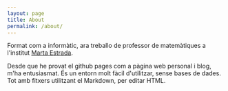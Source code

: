 ```yaml
---
layout: page
title: About
permalink: /about/
---
```


Format com a informàtic, ara treballo de professor de matemàtiques a l'institut [Marta Estrada](https://agora.xtec.cat/institutgranollers/). 

Desde que he provat el github pages com a pàgina web personal i blog, m'ha entusiasmat. És un entorn molt fàcil d'utilitzar, sense bases de dades. Tot amb fitxers utilitzant el Markdown, per editar HTML.
